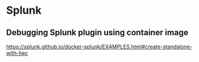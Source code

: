 # Splunk

## Debugging Splunk plugin using container image

https://splunk.github.io/docker-splunk/EXAMPLES.html#create-standalone-with-hec